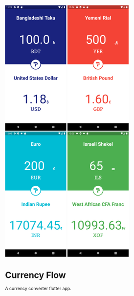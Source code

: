 <p float="left">
<img src="Screenshots/First Impression.png" width="200">
<img src="Screenshots/Screenshot_1592892294.png" width="200">
<img src="Screenshots/Screenshot_1592892347.png" width="200">
<img src="Screenshots/Screenshot_1592892393.png" width="200">
</p>

# Currency Flow

A currency converter flutter app.
